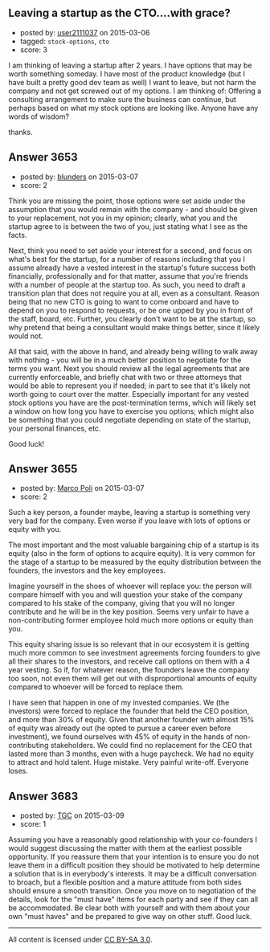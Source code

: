 ## Leaving a startup as the CTO....with grace?

- posted by: [user2111037](https://stackexchange.com/users/2417246/user2111037) on 2015-03-06
- tagged: `stock-options`, `cto`
- score: 3

I am thinking of leaving a startup after 2 years.  I have options that may be worth something someday.  I have most of the product knowledge (but I have built a pretty good dev team as well)  I want to leave, but not harm the company and not get screwed out of my options.  I am thinking of:
Offering a consulting arrangement to make sure the business can continue, but perhaps based on what my stock options are looking like.  Anyone have any words of wisdom?  

thanks.


## Answer 3653

- posted by: [blunders](https://stackexchange.com/users/216182/blunders) on 2015-03-07
- score: 2

Think you are missing the point, those options were set aside under the assumption that you would remain with the company - and should be given to your replacement, not you in my opinion; clearly, what you and the startup agree to is between the two of you, just stating what I see as the facts.

Next, think you need to set aside your interest for a second, and focus on what's best for the startup, for a number of reasons including that you I assume already have a vested interest in the startup's future success both financially, professionally and for that matter, assume that you're friends with a number of people at the startup too. As such, you need to draft a transition plan that does not require you at all, even as a consultant. Reason being that no new CTO is going to want to come onboard and have to depend on you to respond to requests, or be one upped by you in front of the staff, board, etc. Further, you clearly don't want to be at the startup, so why pretend that being a consultant would make things better, since it likely would not.

All that said, with the above in hand, and already being willing to walk away with nothing - you will be in a much better position to negotiate for the terms you want. Next you should review all the legal agreements that are currently enforceable, and briefly chat with two or three attorneys that would be able to represent you if needed; in part to see that it's likely not worth going to court over the matter. Especially important for any vested stock options you have are the post-termination terms, which will likely set a window on how long you have to exercise you options; which might also be something that you could negotiate depending on state of the startup, your personal finances, etc.

Good luck!


## Answer 3655

- posted by: [Marco Poli](https://stackexchange.com/users/3026136/marco-poli) on 2015-03-07
- score: 2

Such a key person, a founder maybe, leaving a startup is something very very bad for the company. Even worse if you leave with lots of options or equity with you.

The most important and the most valuable bargaining chip of a startup is its equity (also in the form of options to acquire equity). It is very common for the stage of a startup to be measured by the equity distribution between the founders, the investors and the key employees.

Imagine yourself in the shoes of whoever will replace you: the person will compare himself with you and will question your stake of the company compared to his stake of the company, giving that you will no longer contribute and he will be in the key position. Seems very unfair to have a non-contributing former employee hold much more options or equity than you.

This equity sharing issue is so relevant that in our ecosystem it is getting much more common to see investment agreements forcing founders to give all their shares to the investors, and receive call options on them with a 4 year vesting. So if, for whatever reason, the founders leave the company too soon, not even them will get out with disproportional amounts of equity compared to whoever will be forced to replace them.

I have seen that happen in one of my invested companies. We (the investors) were forced to replace the founder that held the CEO position, and more than 30% of equity. Given that another founder with almost 15% of equity was already out (he opted to pursue a career even before investment), we found ourselves with 45% of equity in the hands of non-contributing stakeholders. We could find no replacement for the CEO that lasted more than 3 months, even with a huge paycheck. We had no equity to attract and hold talent. Huge mistake. Very painful write-off. Everyone loses.


## Answer 3683

- posted by: [TGC](https://stackexchange.com/users/5911053/tgc) on 2015-03-09
- score: 1

Assuming you have a reasonably good relationship with your co-founders I would suggest discussing the matter with them at the earliest possible opportunity.  If you reassure them that your intention is to ensure you do not leave them in a difficult position they should be motivated to help determine a solution that is in everybody's interests. It may be a difficult conversation to broach, but a flexible position and a mature attitude from both sides should ensure a smooth transition.  Once you move on to negotiation of the details, look for the "must have" items for each party and see if they can all be accommodated.  Be clear both with yourself and with them about your own "must haves" and be prepared to give way on other stuff.  Good luck.



---

All content is licensed under [CC BY-SA 3.0](https://creativecommons.org/licenses/by-sa/3.0/).
